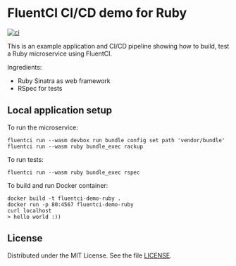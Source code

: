 # FluentCI CI/CD demo for Ruby

[![ci](https://github.com/fluentci-demos/fluentci-demo-ruby/actions/workflows/ci.yml/badge.svg)](https://github.com/fluentci-demos/fluentci-demo-ruby/actions/workflows/ci.yml)

This is an example application and CI/CD pipeline showing how to build, test a Ruby microservice using FluentCI.

Ingredients:

- Ruby Sinatra as web framework
- RSpec for tests

## Local application setup

To run the microservice:

```
fluentci run --wasm devbox run bundle config set path 'vendor/bundle'
fluentci run --wasm ruby bundle_exec rackup
```

To run tests:

```
fluentci run --wasm ruby bundle_exec rspec
```

To build and run Docker container:

```
docker build -t fluentci-demo-ruby .
docker run -p 80:4567 fluentci-demo-ruby
curl localhost
> hello world :))
```

## License

Distributed under the MIT License. See the file [LICENSE](./LICENSE).
